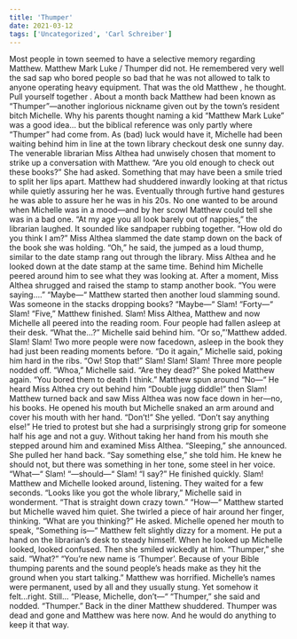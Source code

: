 ```yaml
---
title: 'Thumper'
date: 2021-03-12
tags: ['Uncategorized', 'Carl Schreiber']
---
```


Most people in town seemed to have a selective memory regarding Matthew. Matthew Mark Luke / Thumper did not. He remembered very well the sad sap who bored people so bad that he was not allowed to talk to anyone operating heavy equipment. That was the old Matthew , he thought. Pull yourself together . About a month back Matthew had been known as “Thumper”—another inglorious nickname given out by the town’s resident bitch Michelle. Why his parents thought naming a kid “Matthew Mark Luke” was a good idea… but the biblical reference was only partly where “Thumper” had come from. As (bad) luck would have it, Michelle had been waiting behind him in line at the town library checkout desk one sunny day. The venerable librarian Miss Althea had unwisely chosen that moment to strike up a conversation with Matthew. “Are you old enough to check out these books?” She had asked.  Something that may have been a smile tried to split her lips apart. Matthew had shuddered inwardly looking at that rictus while quietly assuring her he was.  Eventually through furtive hand gestures he was able to assure her he was in his 20s.  No one wanted to be around when Michelle was in a mood—and by her scowl Matthew could tell she was in a bad one. “At my age you all look barely out of nappies,” the librarian laughed. It sounded like sandpaper rubbing together.  “How old do you think I am?” Miss Althea slammed the date stamp down on the back of the book she was holding. “Oh,” he said, the jumped as a loud thump, similar to the date stamp rang out through the library. Miss Althea and he looked down at the date stamp at the same time. Behind him Michelle peered around him to see what they was looking at. After a moment, Miss Althea shrugged and raised the stamp to stamp another book. “You were saying….” “Maybe—“ Matthew started then another loud slamming sound. Was someone in the stacks dropping books? “Maybe—“ Slam! “Forty—“ Slam! “Five,” Matthew finished. Slam! Miss Althea, Matthew and now Michelle all peered into the reading room. Four people had fallen asleep at their desk. “What the…?” Michelle said behind him. “Or so,”’Matthew added. Slam! Slam! Two more people were now facedown, asleep in the book they had just been reading moments before. “Do it again,” Michelle said, poking him hard in the ribs. “Ow! Stop that!” Slam! Slam! Slam! Three more people nodded off. “Whoa,” Michelle said. “Are they dead?” She poked Matthew again. “You bored them to death I think.” Matthew spun around “No—“ He heard Miss Althea cry out behind him “Double jugg diddle!” then Slam! Matthew turned back and saw Miss Althea was now face down in her—no, his books. He opened his mouth but Michelle snaked an arm around and cover his mouth with her hand. “Don’t!” She yelled. “Don’t say anything else!” He tried to protest but she had a surprisingly strong grip for someone half his age and not a guy. Without taking her hand from his mouth she stepped around him and examined Miss Althea. “Sleeping,” she announced. She pulled her hand back. “Say something else,” she told him. He knew he should not, but there was something in her tone, some steel in her voice. “What—“ Slam! “—should—“ Slam! “I say?” He finished quickly. Slam! Matthew and Michelle looked around, listening. They waited for a few seconds. “Looks like you got the whole library,” Michelle said in wonderment. “That is straight down crazy town.” “How—“ Matthew started but Michelle waved him quiet. She twirled a piece of hair around her finger, thinking. “What are you thinking?” He asked. Michelle opened her mouth to speak, “Something is—“ Matthew felt slightly dizzy for a moment.  He put a hand on the librarian’s desk to steady himself. When he looked up Michelle looked, looked confused.  Then she smiled wickedly at him.  “Thumper,” she said. “What?” “You’re new name is ‘Thumper’.  Because of your Bible thumping parents and the sound people’s heads make as they hit the ground when you start talking.” Matthew was horrified.  Michelle’s names were permanent, used by all and they usually stung.  Yet somehow it felt...right. Still... “Please, Michelle, don’t—“ “Thumper,” she said and nodded.  “Thumper.” Back in the diner Matthew shuddered.  Thumper was dead and gone and Matthew was here now.  And he would do anything to keep it that way.
